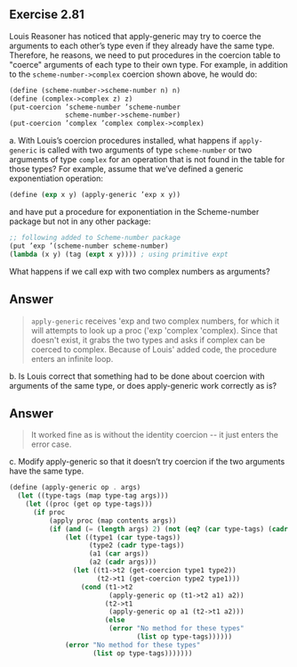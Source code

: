 ## Exercise 2.81 

Louis Reasoner has noticed that apply-generic may try to coerce the arguments to each other’s type even if they already have the same type. Therefore, he reasons, we need to put procedures in the coercion table to "coerce" arguments of each type to their own type. For example, in addition to the `scheme-number->complex` coercion shown above, he would do:

```scm
(define (scheme-number->scheme-number n) n)
(define (complex->complex z) z)
(put-coercion ’scheme-number ’scheme-number
              scheme-number->scheme-number)
(put-coercion ’complex ’complex complex->complex)
```

a. With Louis’s coercion procedures installed, what happens if `apply-generic` is called with two arguments of type `scheme-number` or two arguments of type `complex` for an operation that is not found in the table for those types? For example, assume that we’ve defined a generic exponentiation operation:

```scm
(define (exp x y) (apply-generic ’exp x y))
```

and have put a procedure for exponentiation in the Scheme-number package but not in any other package:

```scm
;; following added to Scheme-number package
(put ’exp ’(scheme-number scheme-number)
(lambda (x y) (tag (expt x y)))) ; using primitive expt
```

What happens if we call exp with two complex numbers as arguments?

## Answer
> `apply-generic` receives 'exp and two complex numbers, for which it will attempts to look up a proc ('exp 'complex 'complex). Since that doesn't exist, it grabs the two types and asks if complex can be coerced to complex. Because of Louis' added code, the procedure enters an infinite loop.

b. Is Louis correct that something had to be done about coercion with arguments of the same type, or
does apply-generic work correctly as is?

## Answer

> It worked fine as is without the identity coercion -- it just enters the error case.

c. Modify apply-generic so that it doesn’t try coercion if the two arguments have the same type.

```scm
(define (apply-generic op . args)
  (let ((type-tags (map type-tag args)))
    (let ((proc (get op type-tags)))
      (if proc
          (apply proc (map contents args))
          (if (and (= (length args) 2) (not (eq? (car type-tags) (cadr type-tags)))) ;make sure the args are not equal type
              (let ((type1 (car type-tags))
                    (type2 (cadr type-tags))
                    (a1 (car args))
                    (a2 (cadr args)))
                (let ((t1->t2 (get-coercion type1 type2))
                      (t2->t1 (get-coercion type2 type1)))
                  (cond (t1->t2
                         (apply-generic op (t1->t2 a1) a2))
                        (t2->t1
                         (apply-generic op a1 (t2->t1 a2)))
                        (else
                         (error "No method for these types"
                                (list op type-tags))))))
              (error "No method for these types"
                     (list op type-tags)))))))
```